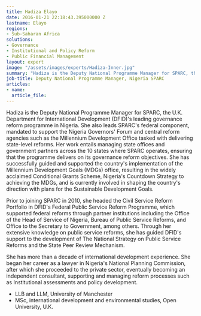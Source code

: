 ```yaml
---
title: Hadiza Elayo
date: 2016-01-21 22:18:43.395000000 Z
lastname: Elayo
regions:
- Sub-Saharan Africa
solutions:
- Governance
- Institutional and Policy Reform
- Public Financial Management
layout: expert
image: "/assets/images/experts/Hadiza-Inner.jpg"
summary: "Hadiza is the Deputy National Programme Manager for SPARC, the U.K. Department for International Development (DFID)'s leading governance reform programme in Nigeria. She also leads SPARC's federal component, mandated to support the Nigeria Governors' Forum and central reform agencies such as the Millennium Development Office tasked with delivering state-level reforms."
job-title: Deputy National Programme Manager, Nigeria SPARC
articles:
- name:
  article_file:
---
```

Hadiza is the Deputy National Programme Manager for SPARC, the U.K. Department for International Development (DFID)'s leading governance reform programme in Nigeria. She also leads SPARC's federal component, mandated to support the Nigeria Governors' Forum and central reform agencies such as the Millennium Development Office tasked with delivering state-level reforms. Her work entails managing state offices and government partners across the 10 states where SPARC operates, ensuring that the programme delivers on its governance reform objectives. She has successfully guided and supported the country's implementation of the Millennium Development Goals (MDGs) office, resulting in the widely acclaimed Conditional Grants Scheme, Nigeria's Countdown Strategy to achieving the MDGs, and is currently involved in shaping the country's direction with plans for the Sustainable Development Goals.   

Prior to joining SPARC in 2010, she headed the Civil Service Reform Portfolio in DFID's Federal Public Service Reform Programme, which supported federal reforms through partner institutions including the Office of the Head of Service of Nigeria, Bureau of Public Service Reforms, and Office to the Secretary to Government, among others. Through her extensive knowledge on public service reforms, she has guided DFID's support to the development of The National Strategy on Public Service Reforms and the State Peer Review Mechanism.

She has more than a decade of international development experience. She began her career as a lawyer in Nigeria's National Planning Commission, after which she proceeded to the private sector, eventually becoming an independent consultant, supporting and managing reform processes such as Institutional assessments and policy development.

* LLB and LLM, University of Manchester
* MSc, international development and environmental studies, Open University, U.K.
